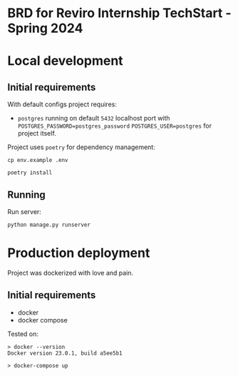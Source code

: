 # BRD for Reviro Internship TechStart - Spring 2024

# Local development


## Initial requirements

With default configs project requires:
 - `postgres` running on default `5432` localhost port with
    `POSTGRES_PASSWORD=postgres_password` `POSTGRES_USER=postgres` for project itself.

Project uses `poetry` for dependency management:
```shell
cp env.example .env
```

```shell
poetry install
```

## Running

Run server:
```shell
python manage.py runserver
```



# Production deployment

Project was dockerized with love and pain.

## Initial requirements

* docker
* docker compose

Tested on:
```shell
> docker --version
Docker version 23.0.1, build a5ee5b1
```

```shell
> docker-compose up
```
